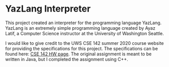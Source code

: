 # YazLang Interpreter

This project created an interpreter for the programming language YazLang. YazLang is an extremely simple programming language created by Ayaz Latif, a Computer Science instructor at the University of Washington Seattle.

I would like to give credit to the UWS CSE 142 summer 2020 course website for providing the specifications for this project. The specifications can be found here: [CSE 142 HW page](https://courses.cs.washington.edu/courses/cse142/20su/homework.html#a6). The original assignment is meant to be written in Java, but I completed the assignment using C++.

